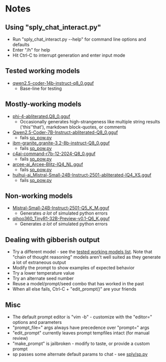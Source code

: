 # Notes

## Using "sply_chat_interact.py"
  * Run "sply_chat_interact.py --help" for command line options and defaults
  * Enter "/h" for help
  * Hit Ctrl-C to interrupt generation and enter input mode

## Tested working models
  * [qwen2.5-coder-14b-instruct-q8_0.gguf](https://huggingface.co/Qwen/Qwen2.5-Coder-14B-Instruct-GGUF/blob/main/qwen2.5-coder-14b-instruct-q8_0.gguf)
    - Base-line for testing

## Mostly-working models
  * [phi-4-abliterated.Q8_0.gguf](https://huggingface.co/mradermacher/phi-4-abliterated-GGUF/blob/main/phi-4-abliterated.Q8_0.gguf)
    - Occasionally generates high-strangeness like multiple string results ('this''that'), markdown block-quotes, or comments
  * [Qwen2.5-Coder-7B-Instruct-abliterated-Q8_0.gguf](https://huggingface.co/bartowski/Qwen2.5-Coder-7B-Instruct-abliterated-GGUF/blob/main/Qwen2.5-Coder-7B-Instruct-abliterated-Q8_0.gguf)
    - fails [sp_pow.py](examples/sp_pow.py)
  * [ibm-granite_granite-3.2-8b-instruct-Q8_0.gguf](https://huggingface.co/bartowski/ibm-granite_granite-3.2-8b-instruct-GGUF/blob/main/ibm-granite_granite-3.2-8b-instruct-Q8_0.gguf)
    - fails [sp_pow.py](examples/sp_pow.py)
  * [c4ai-command-r7b-12-2024-Q8_0.gguf](https://huggingface.co/bartowski/c4ai-command-r7b-12-2024-GGUF/blob/main/c4ai-command-r7b-12-2024-Q8_0.gguf)
    - fails [sp_pow.py](examples/sp_pow.py)
  * [arcee-ai_Arcee-Blitz-IQ4_NL.gguf](https://huggingface.co/bartowski/arcee-ai_Arcee-Blitz-GGUF/blob/main/arcee-ai_Arcee-Blitz-IQ4_NL.gguf)
    - fails [sp_pow.py](examples/sp_pow.py)
  * [huihui-ai_Mistral-Small-24B-Instruct-2501-abliterated-IQ4_XS.gguf](https://huggingface.co/bartowski/huihui-ai_Mistral-Small-24B-Instruct-2501-abliterated-GGUF/blob/main/huihui-ai_Mistral-Small-24B-Instruct-2501-abliterated-IQ4_XS.gguf)
    - fails [sp_pow.py](examples/sp_pow.py)

## Non-working models
  * [Mistral-Small-24B-Instruct-2501-Q5_K_M.gguf](https://huggingface.co/bartowski/Mistral-Small-24B-Instruct-2501-GGUF/blob/main/Mistral-Small-24B-Instruct-2501-Q5_K_M.gguf)
    - Generates _a lot_ of simulated python errors
  * [qihoo360_TinyR1-32B-Preview-v0.1-Q6_K.gguf](https://huggingface.co/bartowski/qihoo360_TinyR1-32B-Preview-v0.1-GGUF/blob/main/qihoo360_TinyR1-32B-Preview-v0.1-Q6_K.gguf)
    - Generates _a lot_ of simulated python errors

## Dealing with gibberish output
  * Try a different model - see the [tested working models list](#tested-working-models). Note that "chain of thought reasoning" models aren't well suited as they generate a lot of extraneous output
  * Modify the prompt to show examples of expected behavior
  * Try a lower temperature value
  * Try an alternate seed number
  * Reuse a model/prompt/seed combo that has worked in the past
  * When all else fails, Ctrl-C + "edit_prompt()" are your friends

## Misc
  * The default prompt editor is "vim -b" - customize with the "editor=" options and parameters
  * "prompt_file=" args always have precedence over "prompt=" args
  * "edit_prompt" currently leaves prompt tempfiles intact (for manual review)
  * "make_prompt" is jailbroken - modify to taste, or provide a custom prompt
  * sp passes some alternate default params to chat - see [sply/sp.py](sply/sp.py)

